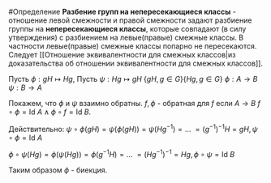 #Определение 
**Разбение групп на непересекающиеся классы** - отношение левой смежности и правой смежности задают разбиение группы на **непересекающиеся классы**, которые совпадают (в силу утверждения) с разбиением на левые(правые) смежные классы. В частности левые(правые) смежные классы попарно не пересекаются. Следует [[Отношение эквивалентности для смежных классов|из доказательства об отношении эквивалентности для смежных классов]]. 


Пусть $\phi: gH \mapsto Hg,$ 
Пусть $\psi: Hg \mapsto gH$
$\{gH,g \in G\} \{Hg, g \in G\}$
$\phi: A \to B$
$\psi: B \to A$

Покажем, что $\phi$ и $\psi$ взаимно обратны.
$f,\phi$ - обратная для $f$ если $A \to B$ 
$f \circ \phi = \text{Id }A \wedge \phi \circ f = \text{Id } B$.

Действительно:
$\psi \circ \phi(gH)=\psi(\phi(gH))=\psi(Hg^{-1})=\dots$
$=(g^{-1})^{-1}H=gH, \psi \circ \phi = \text{Id } A$

$\phi \circ \psi(Hg)=\phi(\psi(Hg))=\phi(g^{-1}H)=\dots$
$=(Hg^{-1})^{-1}=Hg, \phi \circ \psi = \text{Id } B$

Таким образом $\phi$ - биекция.
